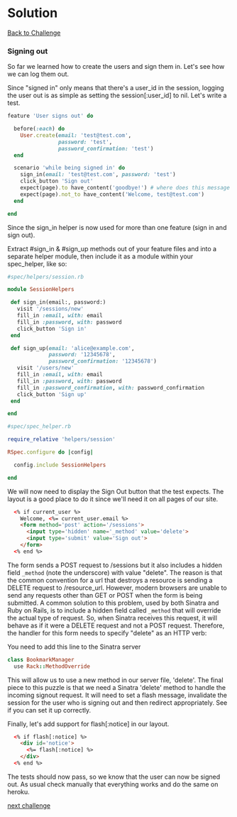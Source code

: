 # Solution

[Back to Challenge](../24_signing_out.md)

### Signing out

So far we learned how to create the users and sign them in. Let's see how we can log them out.

Since "signed in" only means that there's a user_id in the session, logging the user out is as simple as setting the session[:user_id] to nil. Let's write a test.

```ruby
feature 'User signs out' do

  before(:each) do
    User.create(email: 'test@test.com',
                password: 'test',
                password_confirmation: 'test')
  end

  scenario 'while being signed in' do
    sign_in(email: 'test@test.com', password: 'test')
    click_button 'Sign out'
    expect(page).to have_content('goodbye!') # where does this message go?
    expect(page).not_to have_content('Welcome, test@test.com')
  end

end
```

Since the sign_in helper is now used for more than one feature (sign in and sign out).

Extract #sign_in & #sign_up methods out of your feature files and into a separate helper module, then include it as a module within your spec_helper, like so:

```ruby
#spec/helpers/session.rb

module SessionHelpers

 def sign_in(email:, password:)
   visit '/sessions/new'
   fill_in :email, with: email
   fill_in :password, with: password
   click_button 'Sign in'
 end

 def sign_up(email: 'alice@example.com',
             password: '12345678',
             password_confirmation: '12345678')
   visit '/users/new'
   fill_in :email, with: email
   fill_in :password, with: password
   fill_in :password_confirmation, with: password_confirmation
   click_button 'Sign up'
 end

end
```

```ruby
#spec/spec_helper.rb

require_relative 'helpers/session'

RSpec.configure do |config|

  config.include SessionHelpers

end
```

We will now need to display the Sign Out button that the test expects. The layout is a good place to do it since we'll need it on all pages of our site.

```html
  <% if current_user %>
    Welcome, <%= current_user.email %>
    <form method='post' action='/sessions'>
      <input type='hidden' name='_method' value='delete'>
      <input type='submit' value='Sign out'>
    </form>
  <% end %>
```

The form sends a POST request to /sessions but it also includes a hidden field `_method` (note the underscore) with value "delete". The reason is that the common convention for a url that destroys a resource is sending a DELETE request to /resource_url. However, modern browsers are unable to send any requests other than GET or POST when the form is being submitted. A common solution to this problem, used by both Sinatra and Ruby on Rails, is to include a hidden field called `_method` that will override the actual type of request. So, when Sinatra receives this request, it will behave as if it were a DELETE request and not a POST request. Therefore, the handler for this form needs to specify "delete" as an HTTP verb:

You need to add this line to the Sinatra server

```ruby
class BookmarkManager
  use Rack::MethodOverride
```

This will allow us to use a new method in our server file, 'delete'. The final piece to this puzzle is that we need a Sinatra 'delete' method to handle the incoming signout request.  It will need to set a flash message, invalidate the session for the user who is signing out and then redirect appropriately.  See if you can set it up correctly.

Finally, let's add support for flash[:notice] in our layout.
```html
  <% if flash[:notice] %>
    <div id='notice'>
      <%= flash[:notice] %>
    </div>
  <% end %>
```

The tests should now pass, so we know that the user can now be signed out.  As usual check manually that everything works and do the same on heroku.

[next challenge](../25_.md)
